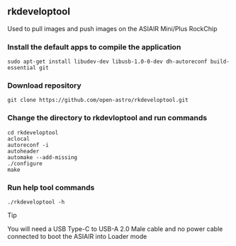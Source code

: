 ## rkdeveloptool
Used to pull images and push images on the ASIAIR Mini/Plus RockChip

### Install the default apps to compile the application
```	
sudo apt-get install libudev-dev libusb-1.0-0-dev dh-autoreconf build-essential git
```
### Download repository
```	
git clone https://github.com/open-astro/rkdeveloptool.git
```	
### Change the directory to rkdevloptool and run commands
```
cd rkdeveloptool
aclocal
autoreconf -i
autoheader
automake --add-missing
./configure
make
```
### Run help tool commands
```
./rkdeveloptool -h
```
> [!TIP]
>  You will need a USB Type-C to USB-A 2.0 Male cable and no power cable connected to boot the ASIAIR into Loader mode
